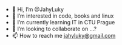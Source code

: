 - 👋 Hi, I’m @JahyLuky
- 👀 I’m interested in code, books and linux
- 🌱 I’m currently learning IT in CTU Prague
- 💞️ I’m looking to collaborate on ...?
- 📫 How to reach me jahyluky@gmail.com

<!---
JahyLuky/JahyLuky is a ✨ special ✨ repository because its `README.md` (this file) appears on your GitHub profile.
You can click the Preview link to take a look at your changes.
--->
